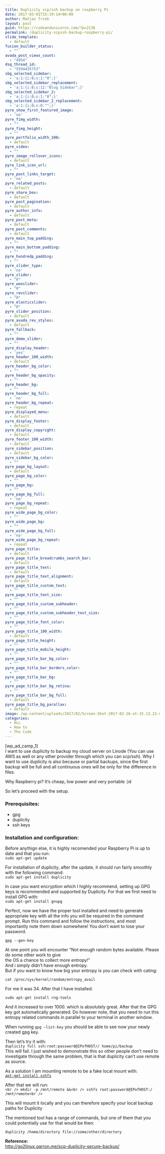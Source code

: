 ```yaml
---
title: Duplicity scp/ssh backup on raspberry Pi
date: 2017-03-01T15:19:14+00:00
author: Matjaz Trcek
layout: post
guid: https://codeandunicorns.com/?p=2136
permalink: /duplicity-scpssh-backup-raspberry-pi/
slide_template:
  - default
fusion_builder_status:
  - ""
avada_post_views_count:
  - "4954"
dsq_thread_id:
  - "5594435753"
sbg_selected_sidebar:
  - 'a:1:{i:0;s:1:"0";}'
sbg_selected_sidebar_replacement:
  - 'a:1:{i:0;s:12:"Blog Sidebar";}'
sbg_selected_sidebar_2:
  - 'a:1:{i:0;s:1:"0";}'
sbg_selected_sidebar_2_replacement:
  - 'a:1:{i:0;s:0:"";}'
pyre_show_first_featured_image:
  - 'no'
pyre_fimg_width:
  - ""
pyre_fimg_height:
  - ""
pyre_portfolio_width_100:
  - default
pyre_video:
  - ""
pyre_image_rollover_icons:
  - default
pyre_link_icon_url:
  - ""
pyre_post_links_target:
  - 'no'
pyre_related_posts:
  - default
pyre_share_box:
  - default
pyre_post_pagination:
  - default
pyre_author_info:
  - default
pyre_post_meta:
  - default
pyre_post_comments:
  - default
pyre_main_top_padding:
  - ""
pyre_main_bottom_padding:
  - ""
pyre_hundredp_padding:
  - ""
pyre_slider_type:
  - 'no'
pyre_slider:
  - "0"
pyre_wooslider:
  - "0"
pyre_revslider:
  - "0"
pyre_elasticslider:
  - "0"
pyre_slider_position:
  - default
pyre_avada_rev_styles:
  - default
pyre_fallback:
  - ""
pyre_demo_slider:
  - ""
pyre_display_header:
  - 'yes'
pyre_header_100_width:
  - default
pyre_header_bg_color:
  - ""
pyre_header_bg_opacity:
  - ""
pyre_header_bg:
  - ""
pyre_header_bg_full:
  - 'no'
pyre_header_bg_repeat:
  - repeat
pyre_displayed_menu:
  - default
pyre_display_footer:
  - default
pyre_display_copyright:
  - default
pyre_footer_100_width:
  - default
pyre_sidebar_position:
  - default
pyre_sidebar_bg_color:
  - ""
pyre_page_bg_layout:
  - default
pyre_page_bg_color:
  - ""
pyre_page_bg:
  - ""
pyre_page_bg_full:
  - 'no'
pyre_page_bg_repeat:
  - repeat
pyre_wide_page_bg_color:
  - ""
pyre_wide_page_bg:
  - ""
pyre_wide_page_bg_full:
  - 'no'
pyre_wide_page_bg_repeat:
  - repeat
pyre_page_title:
  - default
pyre_page_title_breadcrumbs_search_bar:
  - default
pyre_page_title_text:
  - default
pyre_page_title_text_alignment:
  - default
pyre_page_title_custom_text:
  - ""
pyre_page_title_text_size:
  - ""
pyre_page_title_custom_subheader:
  - ""
pyre_page_title_custom_subheader_text_size:
  - ""
pyre_page_title_font_color:
  - ""
pyre_page_title_100_width:
  - default
pyre_page_title_height:
  - ""
pyre_page_title_mobile_height:
  - ""
pyre_page_title_bar_bg_color:
  - ""
pyre_page_title_bar_borders_color:
  - ""
pyre_page_title_bar_bg:
  - ""
pyre_page_title_bar_bg_retina:
  - ""
pyre_page_title_bar_bg_full:
  - default
pyre_page_title_bg_parallax:
  - default
image: /wp-content/uploads/2017/02/Screen-Shot-2017-02-26-at-15.13.22-min.png
categories:
  - ALL
  - How to
  - The Code
---
```

[wp\_ad\_camp_1]  
I want to use duplicity to backup my cloud server on Linode (You can use AWS as well or any other provider through which you can scp/ssh). Why I want to use duplicity is also because or partial backups, since the first backup will be full and all continuous ones will be only for the difference in files.

Why Raspberry pi? It&#8217;s cheap, low power and very portable :)d

So let&#8217;s proceed with the setup.

### Prerequisites:

  * gpg
  * duplicity
  * ssh keys

### Installation and configuration:

Before anythign else, it is highly recomended your Raspberry Pi is up to date and that you run:  
`sudo apt-get update`

For installation of duplicity, after the update, it should run fairly smoothly with the following command:  
`sudo apt-get install duplicity`

In case you want encryption which I highly recommend, setting up GPG keys is recommended and supported by Duplicity. For that we first need to install GPG with:  
`sudo apt-get install gnupg`

Perfect, now we have the proper tool installed and need to generate appropriate key with all the info you will be required in the command prompt. Run this command and follow the instructions, and most importantly note them down somewhere! You don&#8217;t want to lose your password.

`gpg --gen-key`

At one point you will encounter &#8220;Not enough random bytes available. Please do some other work to give  
the OS a chance to collect more entropy!&#8221;  
And i simply didn&#8217;t have enough entropy.  
But if you want to know how big your entropy is you can check with cating:

`cat /proc/sys/kernel/random/entropy_avail`

For me it was 34. After that I have installed:

`sudo apt-get install rng-tools`

And it increased to over 1000. which is absolutely great. After that the GPG key got automatically generated. Do however note, that you need to run this entropy related commands in parallel to your terminal in another window.

When running `gpg –list-key` you should be able to see now your newly created gpg key.

Then let&#8217;s try it with:  
`duplicity full ssh:root:password@IPofHOST// home/pi/backup`  
This will fail. I just wished to demonstrate this so other people don&#8217;t need to investigate through the same problem, that is that duplicity can&#8217;t use remote as source.

As a solution I am mounting remote to be a fake local mount with:  
[`apt-get install sshfs`](http://serverfault.com/questions/543039/backup-a-remote-directory-with-duplicity)

After that we will run:  
`<br />
mkdir -p /mnt/remote &&<br />
sshfs root:password@IPofHOST:/ /mnt/remote<br />
` 

This will mount it locally and you can therefore specify your local backup paths for Duplicity

The mentioned tool has a range of commands, but one of them that you could potentially use for that would be then:

`duplicity /home/directory file://some/other/directory`

**Reference:**  
<http://go2linux.garron.me/scp-duplicity-secure-backup/>